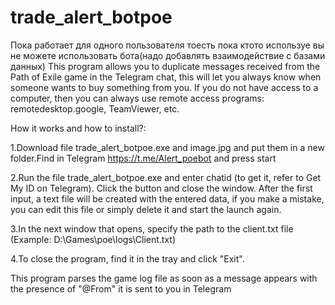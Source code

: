 # trade_alert_botpoe
Пока работает для одного пользователя тоесть пока ктото используе вы не можете использовать бота(надо добавлять взаимодействие с базами данных)
This program allows you to duplicate messages received from the Path of Exile game in the Telegram chat, this will let you always know when someone wants to buy something from you. If you do not have access to a computer, then you can always use remote access programs: remotedesktop.google, TeamViewer, etc.

How it works and how to install?:

1.Download file trade_alert_botpoe.exe and image.jpg and put them in a new folder.Find in Telegram https://t.me/Alert_poebot and press start

2.Run the file trade_alert_botpoe.exe and enter chatid (to get it, refer to Get My ID on Telegram). Click the button and close the window. After the first input, a text file will be created with the entered data, if you make a mistake, you can edit this file or simply delete it and start the launch again.

3.In the next window that opens, specify the path to the client.txt file (Example: D:\Games\poe\logs\Client.txt)

4.To close the program, find it in the tray and click "Exit".

This program parses the game log file as soon as a message appears with the presence of "@From" it is sent to you in Telegram
